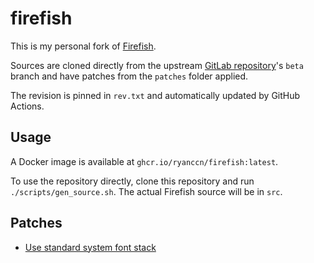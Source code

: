 # firefish

This is my personal fork of [Firefish](https://joinfirefish.org/).

Sources are cloned directly from the upstream [GitLab repository](https://gitlab.prometheus.systems/firefish/firefish)'s `beta` branch and have patches from the `patches` folder applied.

The revision is pinned in `rev.txt` and automatically updated by GitHub Actions.

## Usage

A Docker image is available at `ghcr.io/ryanccn/firefish:latest`.

To use the repository directly, clone this repository and run `./scripts/gen_source.sh`. The actual Firefish source will be in `src`.

## Patches

- [Use standard system font stack](/patches/0001-system_fonts.patch)
